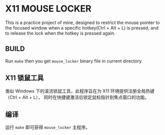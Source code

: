 
# X11 MOUSE LOCKER

  This is a practice project of mine, designed to restrict the mouse pointer to
  the focused window when a specific hotkey(Ctrl + Alt + L) is pressed,
  and to release the lock when the hotkey is pressed again.

## BUILD

  Run `make` then you get `mouse_locker` binary file in current directory.

## X11 锁鼠工具

  类似 Windows 下的溪流锁鼠工具，此程序旨在为 X11 环境提供注册全局热键（Ctrl + Alt + L），
  同时在快捷键激活后锁定鼠标指针到焦点窗口的功能。

## 编译

  运行 `make` 即可获得 `mouse_locker` 主程序。
